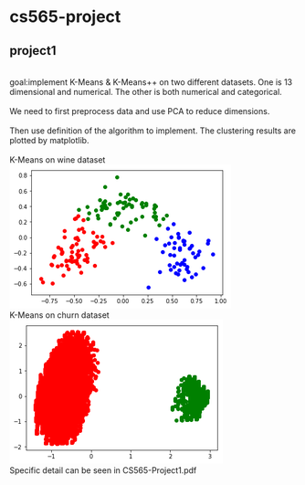 # cs565-project
## project1
<br>goal:implement K-Means & K-Means++ on two different datasets. One is 13 dimensional and numerical. The other is both numerical and categorical.</br>
<br>We need to first preprocess data and use PCA to reduce dimensions.</br>
<br>Then use definition of the algorithm to implement. The clustering results are plotted by matplotlib.</br>
<br>K-Means on wine dataset </br>
![kmeans\ with\ pca.png](https://github.com/zhukaikang/cs565-project/blob/master/kmeans%20with%20pca.png)
<br>K-Means on churn dataset </br>
![kmeans\ with\ pca.png](https://github.com/zhukaikang/cs565-project/blob/master/churn-kmeans.png)
<br>Specific detail can be seen in CS565-Project1.pdf</br>
